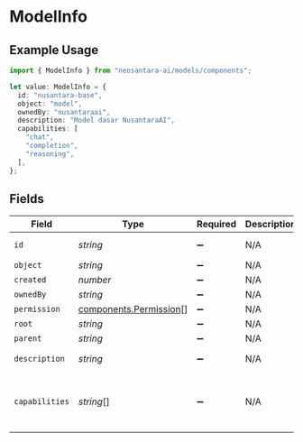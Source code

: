 # ModelInfo

## Example Usage

```typescript
import { ModelInfo } from "neosantara-ai/models/components";

let value: ModelInfo = {
  id: "nusantara-base",
  object: "model",
  ownedBy: "nusantaraai",
  description: "Model dasar NusantaraAI",
  capabilities: [
    "chat",
    "completion",
    "reasoning",
  ],
};
```

## Fields

| Field                                                            | Type                                                             | Required                                                         | Description                                                      | Example                                                          |
| ---------------------------------------------------------------- | ---------------------------------------------------------------- | ---------------------------------------------------------------- | ---------------------------------------------------------------- | ---------------------------------------------------------------- |
| `id`                                                             | *string*                                                         | :heavy_minus_sign:                                               | N/A                                                              | nusantara-base                                                   |
| `object`                                                         | *string*                                                         | :heavy_minus_sign:                                               | N/A                                                              | model                                                            |
| `created`                                                        | *number*                                                         | :heavy_minus_sign:                                               | N/A                                                              |                                                                  |
| `ownedBy`                                                        | *string*                                                         | :heavy_minus_sign:                                               | N/A                                                              | nusantaraai                                                      |
| `permission`                                                     | [components.Permission](../../models/components/permission.md)[] | :heavy_minus_sign:                                               | N/A                                                              |                                                                  |
| `root`                                                           | *string*                                                         | :heavy_minus_sign:                                               | N/A                                                              |                                                                  |
| `parent`                                                         | *string*                                                         | :heavy_minus_sign:                                               | N/A                                                              |                                                                  |
| `description`                                                    | *string*                                                         | :heavy_minus_sign:                                               | N/A                                                              | Model dasar NusantaraAI                                          |
| `capabilities`                                                   | *string*[]                                                       | :heavy_minus_sign:                                               | N/A                                                              | [<br/>"chat",<br/>"completion",<br/>"reasoning"<br/>]            |